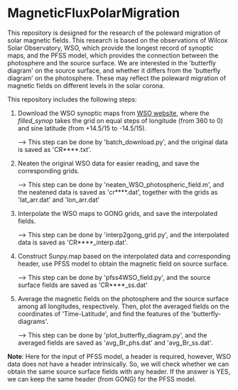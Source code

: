 # MagneticFluxPolarMigration

This repository is designed for the research of the poleward migration of solar magnetic fields. This research is based on the observations of Wilcox Solar Observatory, WSO, which provide the longest record of synoptic maps, and the PFSS model, which provides the connection between the photosphere and the source surface. We are interested in the 'butterfly diagram' on the source surface, and whether it differs from the 'butterfly diagram' on the photosphere. These may reflect the poleward migration of magnetic fields on different levels in the solar corona. 

This repository includes the following steps: 

1. Download the WSO synoptic maps from [WSO website](http://wso.stanford.edu/synopticl.html), where the *filled_synop* takes the grid on equal steps of longitude (from 360 to 0) and sine latitude (from +14.5/15 to -14.5/15).

   --> This step can be done by 'batch_download.py', and the original data is saved as 'CR****.txt'.

2. Neaten the original WSO data for easier reading, and save the corresponding grids. 

   --> This step can be done by 'neaten_WSO_photospheric_field.m', and the neatened data is saved as 'cr****.dat', together with the grids as 'lat_arr.dat' and 'lon_arr.dat'

3. Interpolate the WSO maps to GONG grids, and save the interpolated fields.
   
   --> This step can be done by 'interp2gong_grid.py', and the interpolated data is saved as 'CR****_interp.dat'. 

4. Construct Sunpy.map based on the interpolated data and corresponding header, use PFSS model to obtain the magnetic field on source surface.

   --> This step can be done by 'pfss4WSO_field.py', and the source surface fields are saved as 'CR****_ss.dat'

5. Average the magnetic fields on the photosphere and the source surface among all longitudes, respectively. Then, plot the averaged fields on the coordinates of 'Time-Latitude', and find the features of the 'butterfly-diagrams'.

   --> This step can be done by 'plot_butterfly_diagram.py', and the averaged fields are saved as 'avg_Br_phs.dat' and 'avg_Br_ss.dat'.

**Note**: Here for the input of PFSS model, a header is required, however, WSO data does not have a header intrinsically. So, we will check whether we can obtain the same source surface fields with any header. If the answer is YES, we can keep the same header (from GONG) for the PFSS model.
